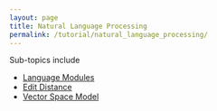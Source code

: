 ```yaml
---
layout: page
title: Natural Language Processing
permalink: /tutorial/natural_language_processing/
---
```


Sub-topics include

* [Language Modules](/tutorial/language_modules/)
* [Edit Distance](/tutorial/edit_distance/)
* [Vector Space Model](/tutorial/vector_space_model/)
